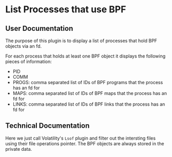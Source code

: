 # List Processes that use BPF
## User Documentation
The purpose of this plugin is to display a list of processes that
hold BPF objects via an fd.

For each process that holds at least one BPF object it displays the
following pieces of information:
- PID
- COMM
- PROGS: comma separated list of IDs of BPF programs that the process
has an fd for
- MAPS: comma separated list of IDs of BPF maps that the process
has an fd for
- LINKS: comma separated list of IDs of BPF links that the process
has an fd for

## Technical Documentation
Here we just call Volatility's `Lsof` plugin and filter out the
intersting files using their file operations pointer. The BPF objects
are always stored in the private data.
